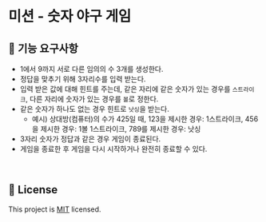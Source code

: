 # 미션 - 숫자 야구 게임

## 🚀 기능 요구사항
- 1에서 9까지 서로 다른 임의의 수 3개를 생성한다.
- 정답을 맞추기 위해 3자리수를 입력 받는다. 
- 입력 받은 값에 대해 힌트를 주는데, 같은 자리에 같은 숫자가 있는 경우를 `스트라이크`, 다른 자리에 숫자가 있는 경우를 `볼`로 정한다.
- 같은 숫자가 하나도 없는 경우 힌트로 `낫싱`을 받는다.
  - 예시) 상대방(컴퓨터)의 수가 425일 때, 123을 제시한 경우: 1스트라이크, 456을 제시한 경우: 1볼 1스트라이크, 789를 제시한 경우: 낫싱
- 3자리 숫자가 정답과 같은 경우 게임이 종료된다.
- 게임을 종료한 후 게임을 다시 시작하거나 완전히 종료할 수 있다.

<br>

## 📝 License

This project is [MIT](https://github.com/woowacourse/java-baseball-precourse/blob/master/LICENSE) licensed.
